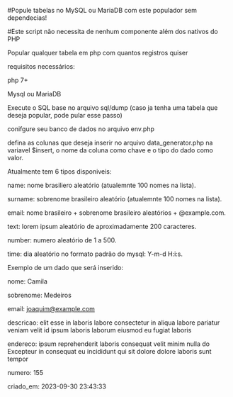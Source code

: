 #Popule tabelas no MySQL ou MariaDB com este populador sem dependecias!


#Este script não necessita de nenhum componente além dos nativos do PHP

Popular qualquer tabela em php com quantos registros quiser

requisitos necessários: 

php 7+

Mysql ou MariaDB

Execute o SQL base no arquivo sql/dump (caso ja tenha uma tabela que deseja popular, pode pular esse passo)

conifgure seu banco de dados no arquivo env.php

defina as colunas que deseja inserir no arquivo data_generator.php na variavel $insert, o nome da coluna como chave e o tipo do dado como valor.

Atualmente tem 6 tipos disponiveis: 

name: nome brasiliero aleatório (atualemnte 100 nomes na lista).

surname: sobrenome brasileiro aleatório (atualemnte 100 nomes na lista).

email: nome brasileiro + sobrenome brasileiro aleatórios + @example.com.

text: lorem ipsum aleatório de aproximadamente 200 caracteres.

number: numero aleatório de 1 a 500.

time: dia aleatório no formato padrão do mysql: Y-m-d H:i:s.

Exemplo de um dado que será inserido:
 
nome: Camila

sobrenome: Medeiros

email: joaquim@example.com 

descricao:  elit esse in laboris labore consectetur in aliqua labore pariatur veniam velit id ipsum laboris laborum eiusmod eu fugiat laboris

endereco:  ipsum reprehenderit laboris consequat velit minim nulla do Excepteur in consequat eu incididunt qui sit dolore dolore laboris sunt tempor

numero: 155

criado_em: 2023-09-30 23:43:33
	
